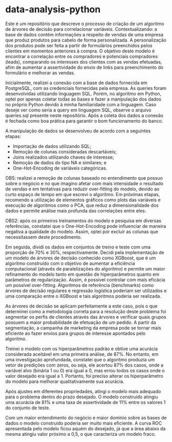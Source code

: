 # data-analysis-python

Este é um repositório que descreve o processo de criação de um algoritmo de árvores de decisão para correlacionar variáveis. Contextualizando: a base de dados contém informações a respeito de vendas de uma empresa que produz produtos para cabelo de forma personalizada. A personalização dos produtos pode ser feita a partir de formulários preenchidos pelos clientes em momentos anteriores à compra. O objetivo deste modelo é encontrar a correlação entre os compradores e potenciais compradores (leads), comparando os interesses dos clientes com as vendas efetuadas, afim de aumentar a assertividade do envio de links para preenchimento do formulário e melhorar as vendas.

Inicialmente, realizei a conexão com a base de dados fornecida em PostgreSQL, com as credenciais fornecidas pela empresa. As queries foram desenvolvidas utilizando linguagem SQL. Porém, no algoritmo em Python, optei por apenas coletar todas as bases e fazer a manipulação dos dados no próprio Python devido à minha familiaridade com a linguagem. Caso deseje ver como seria a query em linguagem SQL, observe o arquivo queries.sql presente neste repositório. Após a coleta dos dados a conexão é fechada como boa prática para garantir o bom funcionamento do banco.

A manipulação de dados se desenvolveu de acordo com a seguintes etapas:
- Importação de dados utilizando SQL;
- Remoção de colunas consideradas descartáveis;
- Joins realizados utilizando chaves de interesse;
- Remoção de dados do tipo NA e similares; e
- One-Hot-Encoding de variáveis categóricas.

OBS: realizei a remoção de colunas baseado no entendimento que possuo sobre o negócio e no que imagino afetar com mais intensidade o resultado de vendas e em tentativas para reduzir over-fitting do modelo, devido ao curto espaço de tempo em que escrevi o algoritmo. Em próximas etapas, recomendo a utilização de elementos gráficos como plots das variáveis e execução de algoritmos como o PCA, que reduz a dimensionalidade dos dados e permite análise mais profunda das correlações entre eles.

OBS2: após os primeiros treinamentos do modelo e pesquisa em diversas referências, constatei que o One-Hot-Encoding pode influenciar de maneira negativa a qualidade do modelo. Assim, optei por excluir as colunas que necessitassem deste procedimento.

Em seguida, dividi os dados em conjuntos de treino e teste com uma proporção de 70% e 30%, respectivamente. Decidi pela implementação de um modelo de árvores de decisão conhecido como XGBoost, que é um algoritmo construído com o objetivo de aumentar a eficiência computacional (através de paralelizações do algoritmo) e permite um maior refinamento do modelo tanto em questão de hiperparâmetros quanto em parâmetros de regularização. Assim, é possivel controlar com mais eficácia um possível over-fitting. Algoritmos de referência (benchmarks) como árvores de decisão regulares e regressão logística poderiam ser utilizados e uma comparação entre o XGBoost e tais algoritmos poderia ser realizada.

As árvores de decisão se aplicam perfeitamente a este caso, pois o que determinei como a metodologia correta para a resolução deste problema foi segmentar os perfis de clientes através das árvores e verificar quais grupos possuem a maior probabilidade de efetuação de um pedido. A partir da segmentação, a campanha de marketing da empresa pode se tornar mais eficiente ao fazer envios para grupos de interesse apontados pelo algoritmo.

Treinei o modelo com os hiperparâmetros padrão e obtive uma acurácia considerada aceitável em uma primeira análise, de 87%. No entanto, em uma investigação aprofundada, constatei que o algoritmo produzia um vetor de predições com zeros, ou seja, ele acertou 87% dos casos, onde a variável alvo (binária 1 ou 0) era igual a 0, mas errou todos os casos onde o valor desejado era igual a 1. Portanto, foi preciso alterar os hiperparâmetro do modelo para melhorar qualitativamente sua acurácia. 

Após ajustes em diferentes propriedades, atingi o modelo mais adequado para o problema dentro do prazo desejado. O modelo construído atingiu uma acurácia de 81% e uma taxa de assertividade de 11% entre os valores 1 do conjunto de teste.

Com um maior entendimento do negócio e maior domínio sobre as bases de dados o modelo construído poderia ser muito mais eficiente. A curva ROC apresentada pelo modelo ficou aquém do desejado, já que a área abaixo da mesma atingiu valor próximo a 0,5, o que caracteriza um modelo fraco.

